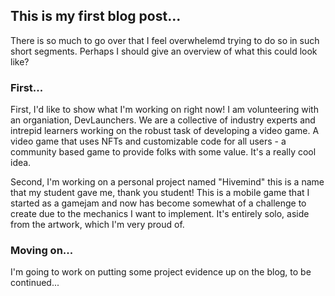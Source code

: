## This is my first blog post...

There is so much to go over that I feel overwhelemd trying to do so in such short segments. Perhaps I should give an overview of what this could look like?

### First...
First, I'd like to show what I'm working on right now! I am volunteering with an organiation, DevLaunchers. We are a collective of industry experts and intrepid learners 
working on the robust task of developing a video game. A video game that uses NFTs and customizable code for all users - a community based game to provide folks
with some value. It's a really cool idea.

Second, I'm working on a personal project named "Hivemind" this is a name that my student gave me, thank you student! This is a mobile game that I started as a gamejam and 
now has become somewhat of a challenge to create due to the mechanics I want to implement. It's entirely solo, aside from the artwork, which I'm very proud of.

### Moving on...
I'm going to work on putting some project evidence up on the blog, to be continued...
